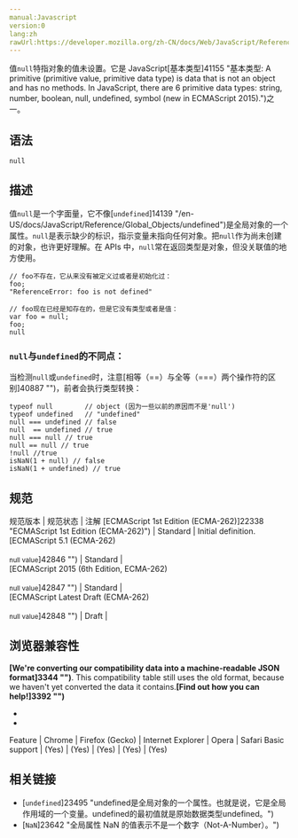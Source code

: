```yaml
---
manual:Javascript
version:0
lang:zh
rawUrl:https://developer.mozilla.org/zh-CN/docs/Web/JavaScript/Reference/Global_Objects/null
---
```






值`null`特指对象的值未设置。它是 JavaScript[基本类型]41155 "基本类型: A primitive (primitive value, primitive data type) is data that is not an object and has no methods. In JavaScript, there are 6 primitive data types: string, number, boolean, null, undefined, symbol (new in ECMAScript 2015).")之一。


## 语法<a name="Syntax"></a>

```
null
```

## 描述<a name="Description"></a>


值`null`是一个字面量，它不像[`undefined`]14139 "/en-US/docs/JavaScript/Reference/Global_Objects/undefined")是全局对象的一个属性。`null`是表示缺少的标识，指示变量未指向任何对象。把`null`作为尚未创建的对象，也许更好理解。在 APIs 中，`null`常在返回类型是对象，但没关联值的地方使用。


```
// foo不存在，它从来没有被定义过或者是初始化过：
foo;
"ReferenceError: foo is not defined"

// foo现在已经是知存在的，但是它没有类型或者是值：
var foo = null; 
foo;
null
```








### `null`与`undefined`的不同点：<a name="null_与_undefined_的不同点："></a>


当检测`null`或`undefined`时，注意[相等（==）与全等（===）两个操作符的区别]40887 "")，前者会执行类型转换：


```
typeof null        // object (因为一些以前的原因而不是'null')
typeof undefined   // "undefined"
null === undefined // false
null  == undefined // true
null === null // true
null == null // true
!null //true
isNaN(1 + null) // false
isNaN(1 + undefined) // true
```





## 规范<a name="规范"></a>

规范版本 | 规范状态 | 注解 
[ECMAScript 1st Edition (ECMA-262)]22338 "ECMAScript 1st Edition (ECMA-262)") | Standard | Initial definition. 
[ECMAScript 5.1 (ECMA-262)<br></br><small>null value</small>]42846 "") | Standard |  
[ECMAScript 2015 (6th Edition, ECMA-262)<br></br><small>null value</small>]42847 "") | Standard |  
[ECMAScript Latest Draft (ECMA-262)<br></br><small>null value</small>]42848 "") | Draft |  


## 浏览器兼容性<a name="浏览器兼容性"></a>


**[We&#39;re converting our compatibility data into a machine-readable JSON format]3344 "")**. This compatibility table still uses the old format, because we haven&#39;t yet converted the data it contains.**[Find out how you can help!]3392 "")**


* 
* 

Feature | Chrome | Firefox (Gecko) | Internet Explorer | Opera | Safari 
Basic support | (Yes) | (Yes) | (Yes) | (Yes) | (Yes) 




## 相关链接<a name="See_also"></a>

* [`undefined`]23495 "undefined是全局对象的一个属性。也就是说，它是全局作用域的一个变量。undefined的最初值就是原始数据类型undefined。")
* [`NaN`]23642 "全局属性 NaN 的值表示不是一个数字（Not-A-Number）。")



